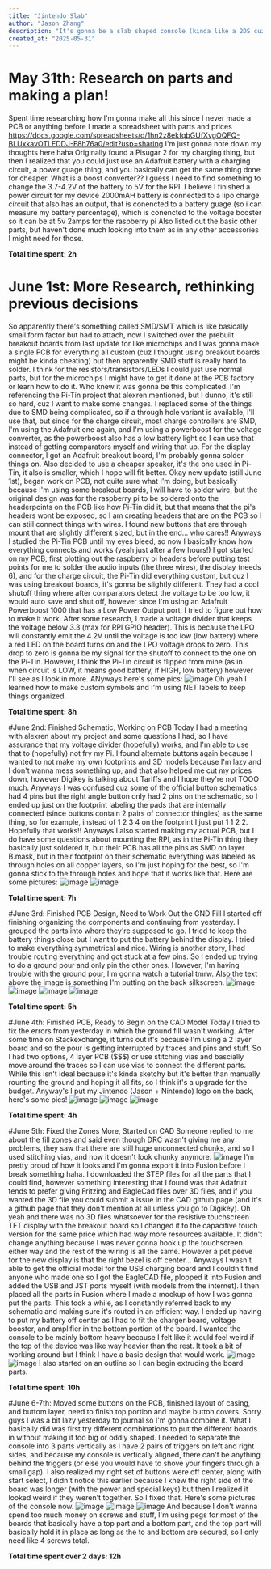 ```yaml
---
title: "Jintendo Slab"
author: "Jason Zhang"
description: "It's gonna be a slab shaped console (kinda like a 2DS cuz I'm too lazy to learn how to make hinges) that you can play retro games on, will have battery, powered by RPI Z2W"
created_at: "2025-05-31"
---
```

# May 31th: Research on parts and making a plan!
Spent time researching how I'm gonna make all this since I never made a PCB or anything before
I made a spreadsheet with parts and prices https://docs.google.com/spreadsheets/d/1hn2z8ekfqbGUfXvgOQFQ-BLUxkavOTLEDDJ-F8h76a0/edit?usp=sharing
I'm just gonna note down my thoughts here haha
Originally found a Pisugar 2 for my charging thing, but then I realized that you could just use an Adafruit battery with a charging circuit, a power guage thing, and you basically can get the same thing done for cheaper.
What is a boost converter?? I guess I need to find something to change the 3.7-4.2V of the battery to 5V for the RPI.
I believe I finished a power circuit for my device
2000mAH battery is connected to a lipo charge circuit that also has an output, that is conencted to a battery guage (so i can measure my battery percentage), which is conencted to the voltage booster so it can be at 5v 2amps for the raspberry pi
Also listed out the basic other parts, but haven't done much looking into them as in any other accessories I might need for those.

**Total time spent: 2h**

# June 1st: More Research, rethinking previous decisions
So apparently there's something called SMD/SMT which is like basically small form factor but had to attach, now I switched over the prebuilt breakout boards from last update for like microchips and I was gonna make a single PCB for everything all custom (cuz I thought using breakout boards might be kinda cheating) but then apparently SMD stuff is really hard to solder. I think for the resistors/transistors/LEDs I could just use normal parts, but for the microchips I might have to get it done at the PCB factory or learn how to do it.
Who knew it was gonna be this complicated. I'm referencing the Pi-Tin project that alexren mentioned, but I dunno, it's still so hard, cuz I want to make some changes.
I replaced some of the things due to SMD being complicated, so if a through hole variant is available, I'll use that, but since for the charge circuit, most charge controllers are SMD, I'm using the Adafruit one again, and I'm using a powerboost for the voltage converter, as the powerboost also has a low battery light so I can use that instead of getting comparators myself and wiring that up. For the display connector, I got an Adafruit breakout board, I'm probably gonna solder things on.
Also decided to use a cheaper speaker, it's the one used in Pi-Tin, it also is smaller, which I hope will fit better.
Okay new update (still June 1st), began work on PCB, not quite sure what I'm doing, but basically because I'm using some breakout boards, I will have to solder wire, but the original design was for the raspberry pi to be soldered onto the headerpoints on the PCB like how Pi-Tin did it, but that means that the pi's headers wont be exposed, so I am creating headers that are on the PCB so I can still connect things with wires.
I found new buttons that are through mount that are slightly different sized, but in the end... who cares!!
Anyways I studied the Pi-Tin PCB until my eyes bleed, so now I basically know how everything connects and works (yeah just after a few hours!)
I got started on my PCB, first plotting out the raspberry pi headers before putting test points for me to solder the audio inputs (the three wires), the display (needs 6), and for the charge circuit, the Pi-Tin did everything custom, but cuz I was using breakout boards, it's gonna be slightly different. They had a cool shutoff thing where after comparators detect the voltage to be too low, it would auto save and shut off, however since I'm using an Adafruit Powerboost 1000 that has a Low Power Output port, I tried to figure out how to make it work. After some research, I made a voltage divider that keeps the voltage below 3.3 (max for RPI GPIO header). This is because the LPO will constantly emit the 4.2V until the voltage is too low (low battery) where a red LED on the board turns on and the LPO voltage drops to zero. This drop to zero is gonna be my signal for the shutoff to connect to the one on the Pi-Tin. However, I think the Pi-Tin circuit is flipped from mine (as in when circuit is LOW, it means good battery, if HIGH, low battery) however I'll see as I look in more.
ANyways here's some pics:
![image](https://github.com/user-attachments/assets/b5d9c1d5-ce2b-43fd-9968-85bee993e3fa)
Oh yeah I learned how to make custom symbols and I'm using NET labels to keep things organized.

 **Total time spent: 8h**

 #June 2nd: Finished Schematic, Working on PCB 
Today I had a meeting with alexren about my project and some questions I had, so I have assurance that my voltage divider (hopefully) works, and I'm able to use that to (hopefully) not fry my Pi. I found alternate buttons again because I wanted to not make my own footprints and 3D models because I'm lazy and I don't wanna mess something up, and that also helped me cut my prices down, however Digikey is talking about Tariffs and I hope they're not TOOO much. Anyways I was confused cuz some of the official button schematics had 4 pins but the right angle button only had 2 pins on the schematic, so I ended up just on the footprint labeling the pads that are internally connected (since buttons contain 2 pairs of connector thingies) as the same thing, so for example, instead of 1 2 3 4 on the footprint I just put 1 1 2 2. Hopefully that works!!
Anyways I also started making my actual PCB, but I do have some questions about mounting the RPI, as in the Pi-Tin thing they basically just soldered it, but their PCB has all the pins as SMD on layer B.mask, but in their footprint on their schematic everything was labeled as through holes on all copper layers, so I'm just hoping for the best, so I'm gonna stick to the through holes and hope that it works like that. 
Here are some pictures:
![image](https://github.com/user-attachments/assets/371e4578-ce07-427f-b1dc-a8e1df776698)
![image](https://github.com/user-attachments/assets/b2e0fba2-8af2-41ff-a869-7d23d5031eb0)

**Total time spent: 7h**

#June 3rd: Finished PCB Design, Need to Work Out the GND Fill
I started off finishing organizing the components and continuing from yesterday. I grouped the parts into where they're supposed to go. I tried to keep the battery things close but I want to put the battery behind the display. I tried to make everything symmetrical and nice.
Wiring is another story, I had trouble routing everything and got stuck at a few pins. So I ended up trying to do a ground pour and only pin the other ones. However, I'm having trouble with the ground pour, I'm gonna watch a tutorial tmrw.
Also the text above the image is something I'm putting on the back silkscreen.
![image](https://github.com/user-attachments/assets/219475dc-8907-4619-80df-3e1e888901e3)
![image](https://github.com/user-attachments/assets/2c3ae544-410f-472c-83be-b1f0f48dac30)
![image](https://github.com/user-attachments/assets/2a266b66-c0a9-4242-b2c6-a25da8024865)
![image](https://github.com/user-attachments/assets/1ef929fb-7dd7-4b32-a635-f56bdce8944d)

**Total time spent: 5h**

#June 4th: Finished PCB, Ready to Begin on the CAD Model
Today I tried to fix the errors from yesterday in which the ground fill wasn't working. After some time on Stackexchange, it turns out it's because I'm using a 2 layer board and so the pour is getting interrupted by traces and pins and stuff. So I had two options, 4 layer PCB ($$$) or use stitching vias and bascially move around the traces so I can use vias to connect the different parts. While this isn't ideal because it's kinda sketchy but it's better than manually rounting the ground and hoping it all fits, so I think it's a upgrade for the budget.
Anyway's I put my Jintendo (Jason + Nintendo) logo on the back, here's some pics!
![image](https://github.com/user-attachments/assets/5441ba1e-72d8-4efa-82f9-25167c93894b)
![image](https://github.com/user-attachments/assets/97748030-a033-4c84-a70f-d21ecf72f82c)
![image](https://github.com/user-attachments/assets/35ca61a9-0940-4901-8d4a-6e238483d89e)

**Total time spent: 4h**

#June 5th: Fixed the Zones More, Started on CAD
Someone replied to me about the fill zones and said even though DRC wasn't giving me any problems, they saw that there are still huge unconnected chunks, and so I used stitching vias, and now it doesn't look chunky anymore.
![image](https://github.com/user-attachments/assets/fd5fc295-23bf-499b-883e-496a444cf66e)
I'm pretty proud of how it looks and I'm gonna export it into Fusion before I break something haha.
I downloaded the STEP files for all the parts that I could find, however something interesting that I found was that Adafruit tends to prefer giving Fritzing and EagleCad files over 3D files, and if you wanted the 3D file you could submit a issue in the CAD github page (and it's a github page that they don't mention at all unless you go to Digikey).
Oh yeah and there was no 3D files whatsoever for the resistive touchscreen TFT display with the breakout board so I changed it to the capacitive touch version for the same price which had way more resources available. It didn't change anything because I was never gonna hook up the touchscreen either way and the rest of the wiring is all the same.
However a pet peeve for the new display is that the right bezel is off center...
Anyways I wasn't able to get the official model for the USB charging board and I couldn't find anyone who made one so I got the EagleCAD file, plopped it into Fusion and added the USB and JST ports myself (with models from the internet). 
I then placed all the parts in Fusion where I made a mockup of how I was gonna put the parts. This took a while, as I constantly referred back to my schematic and making sure it's routed in an efficient way.
I ended up having to put my battery off center as I had to fit the charger board, voltage booster, and amplifier in the bottom portion of the board. I wanted the console to be mainly bottom heavy because I felt like it would feel weird if the top of the device was like way heavier than the rest.
It took a bit of working around but I think I have a basic design that would work. 
![image](https://github.com/user-attachments/assets/3de50bae-7316-48b1-9cb9-be33a61d33bd)
![image](https://github.com/user-attachments/assets/a2a30779-c4dd-4fb2-942a-685503c7c925)
I also started on an outline so I can begin extruding the board parts.

**Total time spent: 10h**

#June 6-7th: Moved some buttons on the PCB, finished layout of casing, and buttom layer, need to finish top portion and maybe button covers.
Sorry guys I was a bit lazy yesterday to journal so I'm gonna combine it.
What I basically did was first try different combinations to put the different boards in without making it too big or oddly shaped. I needed to separate the console into 3 parts vertically as I have 2 pairs of triggers on left and right sides, and because my console is vertically aligned, there can't be anything behind the triggers (or else you would have to shove your fingers through a small gap).
I also realized my right set of buttons were off center, along with start select, I didn't notice this earlier because I knew the right side of the board was longer (with the power and special keys) but then I realized it looked weird if they weren't together. So I fixed that.
Here's some pictures of the console now.
![image](https://github.com/user-attachments/assets/4263298a-d3cc-4c68-bd03-6276aa6fa60e)
![image](https://github.com/user-attachments/assets/936c14fa-7b44-4437-b5c7-de138ae1ba12)
![image](https://github.com/user-attachments/assets/0475fca5-c308-4790-9c4a-9ffc80052134)
And because I don't wanna spend too much money on screws and stuff, I'm using pegs for most of the boards that basically have a top part and a bottom part, and the top part will basically hold it in place as long as the to and bottom are secured, so I only need like 4 screws total.

**Total time spent over 2 days: 12h**
